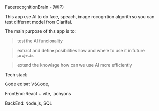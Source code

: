 FacerecognitionBrain - (WIP)

This app use AI to do face, speach, image rocognition algorith so you can test different model from Clarifai.

The main purpose of this app is to:

> test the AI funcionality

> extract and define posibilities how and where to use it in future projects

> extend the knowlage how can we use AI more efficiently

Tech stack

Code editor:
VSCode,

FrontEnd:
React + vite, tachyons

BackEnd:
Node.js,
SQL

